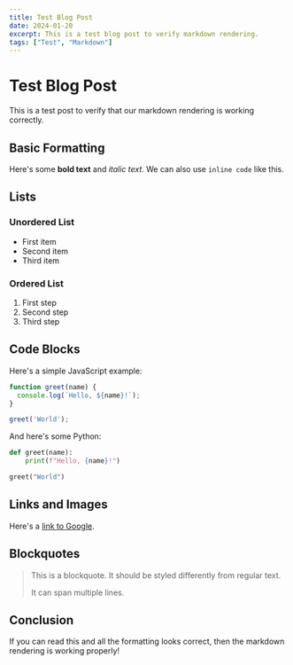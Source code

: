 ```yaml
---
title: Test Blog Post
date: 2024-01-20
excerpt: This is a test blog post to verify markdown rendering.
tags: ["Test", "Markdown"]
---
```


# Test Blog Post

This is a test post to verify that our markdown rendering is working correctly.

## Basic Formatting

Here's some **bold text** and *italic text*. We can also use `inline code` like this.

## Lists

### Unordered List
- First item
- Second item
- Third item

### Ordered List
1. First step
2. Second step
3. Third step

## Code Blocks

Here's a simple JavaScript example:

```javascript
function greet(name) {
  console.log(`Hello, ${name}!`);
}

greet('World');
```

And here's some Python:

```python
def greet(name):
    print(f"Hello, {name}!")

greet("World")
```

## Links and Images

Here's a [link to Google](https://google.com).

## Blockquotes

> This is a blockquote. It should be styled differently from regular text.
> 
> It can span multiple lines.

## Conclusion

If you can read this and all the formatting looks correct, then the markdown rendering is working properly!